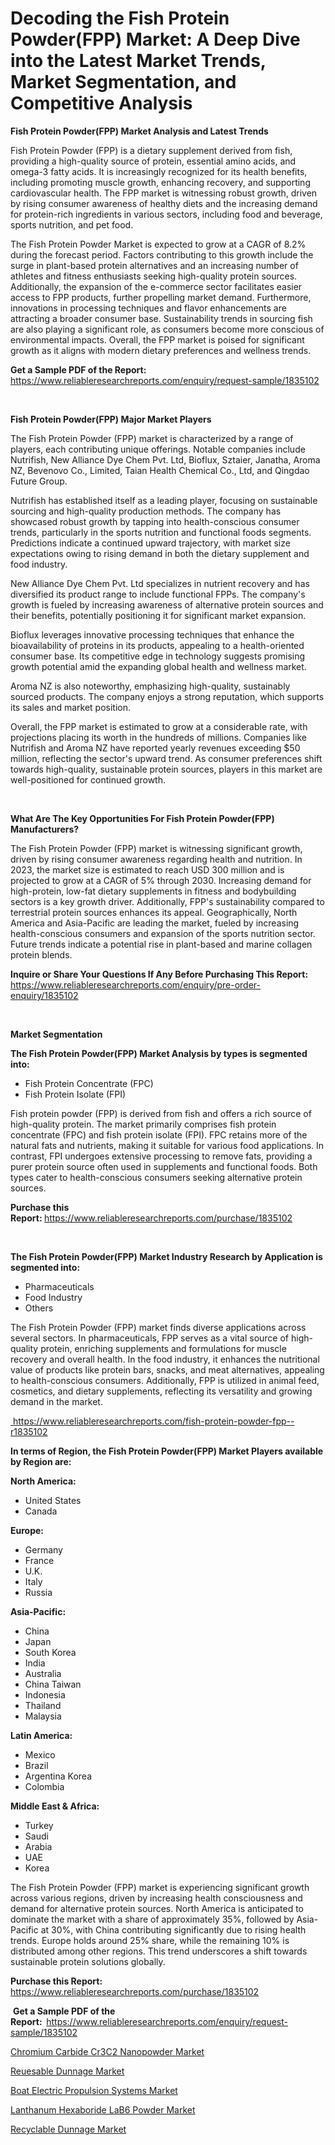 <p><h1>Decoding the Fish Protein Powder(FPP) Market: A Deep Dive into the Latest Market Trends, Market Segmentation, and Competitive Analysis</h1></p><p><strong>Fish Protein Powder(FPP) Market Analysis and Latest Trends</strong></p>
<p><p>Fish Protein Powder (FPP) is a dietary supplement derived from fish, providing a high-quality source of protein, essential amino acids, and omega-3 fatty acids. It is increasingly recognized for its health benefits, including promoting muscle growth, enhancing recovery, and supporting cardiovascular health. The FPP market is witnessing robust growth, driven by rising consumer awareness of healthy diets and the increasing demand for protein-rich ingredients in various sectors, including food and beverage, sports nutrition, and pet food.</p><p>The Fish Protein Powder Market is expected to grow at a CAGR of 8.2% during the forecast period. Factors contributing to this growth include the surge in plant-based protein alternatives and an increasing number of athletes and fitness enthusiasts seeking high-quality protein sources. Additionally, the expansion of the e-commerce sector facilitates easier access to FPP products, further propelling market demand. Furthermore, innovations in processing techniques and flavor enhancements are attracting a broader consumer base. Sustainability trends in sourcing fish are also playing a significant role, as consumers become more conscious of environmental impacts. Overall, the FPP market is poised for significant growth as it aligns with modern dietary preferences and wellness trends.</p></p>
<p><strong>Get a Sample PDF of the Report:&nbsp;</strong> <a href="https://www.reliableresearchreports.com/enquiry/request-sample/1835102?utm_campaign=12&utm_medium=2&utm_source=Github&utm_content=ia&utm_term=16102024&utm_id=fish-protein-powderfpp">https://www.reliableresearchreports.com/enquiry/request-sample/1835102</a></p>
<p>&nbsp;</p>
<p><strong>Fish Protein Powder(FPP) Major Market Players</strong></p>
<p><p>The Fish Protein Powder (FPP) market is characterized by a range of players, each contributing unique offerings. Notable companies include Nutrifish, New Alliance Dye Chem Pvt. Ltd, Bioflux, Sztaier, Janatha, Aroma NZ, Bevenovo Co., Limited, Taian Health Chemical Co., Ltd, and Qingdao Future Group.</p><p>Nutrifish has established itself as a leading player, focusing on sustainable sourcing and high-quality production methods. The company has showcased robust growth by tapping into health-conscious consumer trends, particularly in the sports nutrition and functional foods segments. Predictions indicate a continued upward trajectory, with market size expectations owing to rising demand in both the dietary supplement and food industry.</p><p>New Alliance Dye Chem Pvt. Ltd specializes in nutrient recovery and has diversified its product range to include functional FPPs. The company's growth is fueled by increasing awareness of alternative protein sources and their benefits, potentially positioning it for significant market expansion.</p><p>Bioflux leverages innovative processing techniques that enhance the bioavailability of proteins in its products, appealing to a health-oriented consumer base. Its competitive edge in technology suggests promising growth potential amid the expanding global health and wellness market.</p><p>Aroma NZ is also noteworthy, emphasizing high-quality, sustainably sourced products. The company enjoys a strong reputation, which supports its sales and market position.</p><p>Overall, the FPP market is estimated to grow at a considerable rate, with projections placing its worth in the hundreds of millions. Companies like Nutrifish and Aroma NZ have reported yearly revenues exceeding $50 million, reflecting the sector's upward trend. As consumer preferences shift towards high-quality, sustainable protein sources, players in this market are well-positioned for continued growth.</p></p>
<p>&nbsp;</p>
<p><strong>What Are The Key Opportunities For Fish Protein Powder(FPP) Manufacturers?</strong></p>
<p><p>The Fish Protein Powder (FPP) market is witnessing significant growth, driven by rising consumer awareness regarding health and nutrition. In 2023, the market size is estimated to reach USD 300 million and is projected to grow at a CAGR of 5% through 2030. Increasing demand for high-protein, low-fat dietary supplements in fitness and bodybuilding sectors is a key growth driver. Additionally, FPP's sustainability compared to terrestrial protein sources enhances its appeal. Geographically, North America and Asia-Pacific are leading the market, fueled by increasing health-conscious consumers and expansion of the sports nutrition sector. Future trends indicate a potential rise in plant-based and marine collagen protein blends.</p></p>
<p><strong>Inquire or Share Your Questions If Any Before Purchasing This Report:</strong> <a href="https://www.reliableresearchreports.com/enquiry/pre-order-enquiry/1835102?utm_campaign=12&utm_medium=2&utm_source=Github&utm_content=ia&utm_term=16102024&utm_id=fish-protein-powderfpp">https://www.reliableresearchreports.com/enquiry/pre-order-enquiry/1835102</a></p>
<p>&nbsp;</p>
<p><strong>Market Segmentation</strong></p>
<p><strong>The Fish Protein Powder(FPP) Market Analysis by types is segmented into:</strong></p>
<p><ul><li>Fish Protein Concentrate (FPC)</li><li>Fish Protein Isolate (FPI)</li></ul></p>
<p><p>Fish protein powder (FPP) is derived from fish and offers a rich source of high-quality protein. The market primarily comprises fish protein concentrate (FPC) and fish protein isolate (FPI). FPC retains more of the natural fats and nutrients, making it suitable for various food applications. In contrast, FPI undergoes extensive processing to remove fats, providing a purer protein source often used in supplements and functional foods. Both types cater to health-conscious consumers seeking alternative protein sources.</p></p>
<p><strong>Purchase this Report:&nbsp;</strong><a href="https://www.reliableresearchreports.com/purchase/1835102?utm_campaign=12&utm_medium=2&utm_source=Github&utm_content=ia&utm_term=16102024&utm_id=fish-protein-powderfpp">https://www.reliableresearchreports.com/purchase/1835102</a></p>
<p>&nbsp;</p>
<p><strong>The Fish Protein Powder(FPP) Market Industry Research by Application is segmented into:</strong></p>
<p><ul><li>Pharmaceuticals</li><li>Food Industry</li><li>Others</li></ul></p>
<p><p>The Fish Protein Powder (FPP) market finds diverse applications across several sectors. In pharmaceuticals, FPP serves as a vital source of high-quality protein, enriching supplements and formulations for muscle recovery and overall health. In the food industry, it enhances the nutritional value of products like protein bars, snacks, and meat alternatives, appealing to health-conscious consumers. Additionally, FPP is utilized in animal feed, cosmetics, and dietary supplements, reflecting its versatility and growing demand in the market.</p></p>
<p><a href="https://www.reliableresearchreports.com/fish-protein-powder-fpp--r1835102?utm_campaign=12&utm_medium=2&utm_source=Github&utm_content=ia&utm_term=16102024&utm_id=fish-protein-powderfpp">&nbsp;https://www.reliableresearchreports.com/fish-protein-powder-fpp--r1835102</a></p>
<p><strong>In terms of Region, the Fish Protein Powder(FPP) Market Players available by Region are:</strong></p>
<p>
    <p> <strong> North America: </strong>
        <ul>
            <li>United States</li>
            <li>Canada</li>
        </ul>
        </p> 
    <p> <strong> Europe: </strong>
        <ul>
            <li>Germany</li>
            <li>France</li>
            <li>U.K.</li>
            <li>Italy</li>
            <li>Russia</li>
        </ul>
        </p> 
    <p> <strong> Asia-Pacific: </strong>
        <ul>
            <li>China</li>
            <li>Japan</li>
            <li>South Korea</li>
            <li>India</li>
            <li>Australia</li>
            <li>China Taiwan</li>
            <li>Indonesia</li>
            <li>Thailand</li>
            <li>Malaysia</li>
        </ul>
        </p> 
    <p> <strong> Latin America: </strong>
        <ul>
            <li>Mexico</li>
            <li>Brazil</li>
            <li>Argentina Korea</li>
            <li>Colombia</li>
        </ul>
        </p> 
    <p> <strong> Middle East & Africa: </strong>
        <ul>
            <li>Turkey</li>
            <li>Saudi</li>
            <li>Arabia</li>
            <li>UAE</li>
            <li>Korea</li>
        </ul>
    </p>
    </p>
<p><p>The Fish Protein Powder (FPP) market is experiencing significant growth across various regions, driven by increasing health consciousness and demand for alternative protein sources. North America is anticipated to dominate the market with a share of approximately 35%, followed by Asia-Pacific at 30%, with China contributing significantly due to rising health trends. Europe holds around 25% share, while the remaining 10% is distributed among other regions. This trend underscores a shift towards sustainable protein solutions globally.</p></p>
<p><strong>Purchase this Report: </strong><a href="https://www.reliableresearchreports.com/purchase/1835102?utm_campaign=12&utm_medium=2&utm_source=Github&utm_content=ia&utm_term=16102024&utm_id=fish-protein-powderfpp">https://www.reliableresearchreports.com/purchase/1835102</a></p>
<p>&nbsp;<strong>Get a Sample PDF of the Report:&nbsp;&nbsp;</strong><a href="https://www.reliableresearchreports.com/enquiry/request-sample/1835102?utm_campaign=12&utm_medium=2&utm_source=Github&utm_content=ia&utm_term=16102024&utm_id=fish-protein-powderfpp">https://www.reliableresearchreports.com/enquiry/request-sample/1835102</a></p>
<p><strong></strong></p>
<p><p><a href="https://github.com/lawriesievelwij/Market-Research-Report-List-1/blob/main/chromium-carbide-cr3c2-nanopowder-market.md?utm_campaign=12&utm_medium=2&utm_source=Github&utm_content=ia&utm_term=16102024&utm_id=fish-protein-powderfpp">Chromium Carbide Cr3C2 Nanopowder Market</a></p><p><a href="https://www.linkedin.com/pulse/navigating-global-reuesable-dunnage-market-from-trends-strategy-wjeue?trk=public_post_embed_feed-article-content&utm_campaign=12&utm_medium=2&utm_source=Github&utm_content=ia&utm_term=16102024&utm_id=fish-protein-powderfpp">Reuesable Dunnage Market</a></p><p><a href="https://www.linkedin.com/pulse/top-trends-transforming-boat-electric-propulsion-systems-market-9yxme?trk=public_post_embed_feed-article-content&utm_campaign=12&utm_medium=2&utm_source=Github&utm_content=ia&utm_term=16102024&utm_id=fish-protein-powderfpp">Boat Electric Propulsion Systems Market</a></p><p><a href="https://github.com/ambertqocronceb/Market-Research-Report-List-1/blob/main/lanthanum-hexaboride-lab6-powder-market.md?utm_campaign=12&utm_medium=2&utm_source=Github&utm_content=ia&utm_term=16102024&utm_id=fish-protein-powderfpp">Lanthanum Hexaboride LaB6 Powder Market</a></p><p><a href="https://www.linkedin.com/pulse/comprehensive-recyclable-dunnage-market-report-regional-analysis-60kje?trk=public_post_embed_feed-article-content&utm_campaign=12&utm_medium=2&utm_source=Github&utm_content=ia&utm_term=16102024&utm_id=fish-protein-powderfpp">Recyclable Dunnage Market</a></p></p>
